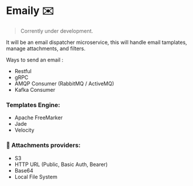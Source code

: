 # Emaily ✉️

> Corrently under development.

It will be an email dispatcher microservice, this will handle email tamplates, manage attachments, and filters.

Ways to send an email :

- Restful
- gRPC
- AMQP Consumer (RabbitMQ / ActiveMQ)
- Kafka Consumer


### Templates Engine:

 - Apache FreeMarker
 - Jade
 - Velocity


### :file_folder: Attachments providers:

- S3
- HTTP URL (Public, Basic Auth, Bearer)
- Base64
- Local File System

